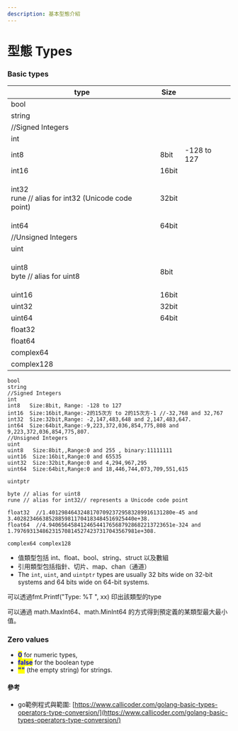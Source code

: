 ```yaml
---
description: 基本型態介紹
---
```


# 型態 Types

### Basic types

| type                                                         | Size  |             |
| ------------------------------------------------------------ | ----- | ----------- |
| bool                                                         |       |             |
| string                                                       |       |             |
| //Signed Integers                                            |       |             |
| int                                                          |       |             |
| int8                                                         | 8bit  | -128 to 127 |
| int16                                                        | 16bit |             |
| <p>int32<br>rune // alias for int32 (Unicode code point)</p> | 32bit |             |
| int64                                                        | 64bit |             |
| //Unsigned Integers                                          |       |             |
| uint                                                         |       |             |
| <p>uint8<br>byte // alias for uint8</p>                      | 8bit  |             |
| uint16                                                       | 16bit |             |
| uint32                                                       | 32bit |             |
| uint64                                                       | 64bit |             |
| float32                                                      |       |             |
| float64                                                      |       |             |
| complex64                                                    |       |             |
| complex128                                                   |       |             |

```
bool
string
//Signed Integers
int   
int8   Size:8bit, Range: -128 to 127
int16  Size:16bit,Range:-2的15次方 to 2的15次方-1 //-32,768 and 32,767
int32  Size:32bit,Range: -2,147,483,648 and 2,147,483,647.
int64  Size:64bit,Range:-9,223,372,036,854,775,808 and 9,223,372,036,854,775,807.
//Unsigned Integers
uint 
uint8   Size:8bit,,Range:0 and 255 , binary:11111111
uint16  Size:16bit,Range:0 and 65535
uint32  Size:32bit,Range:0 and 4,294,967,295
uint64  Size:64bit,Range:0 and 18,446,744,073,709,551,615

uintptr

byte // alias for uint8
rune // alias for int32// represents a Unicode code point

float32  //1.401298464324817070923729583289916131280e-45 and 3.40282346638528859811704183484516925440e+38.
float64  //4.940656458412465441765687928682213723651e-324 and 1.797693134862315708145274237317043567981e+308.

complex64 complex128
```

* 值類型包括 int、float、bool、string、struct 以及數組&#x20;
* 引用類型包括指針、切片、map、chan（通道）&#x20;
* The `int`, `uint`, and `uintptr` types are usually 32 bits wide on 32-bit systems and 64 bits wide on 64-bit systems.

可以透過fmt.Printf("Type: %T ", xx) 印出該類型的type

可以通過 math.MaxInt64、math.MinInt64 的方式得到預定義的某類型最大最小值。





### Zero values

* <mark style="color:blue;">**0**</mark> for numeric types,&#x20;
* <mark style="color:blue;">**false**</mark> for the boolean type
* <mark style="color:blue;">**""**</mark> (the empty string) for strings.

#### 參考

* go範例程式與範圍: [https://www.callicoder.com/golang-basic-types-operators-type-conversion/](https://www.callicoder.com/golang-basic-types-operators-type-conversion/)
